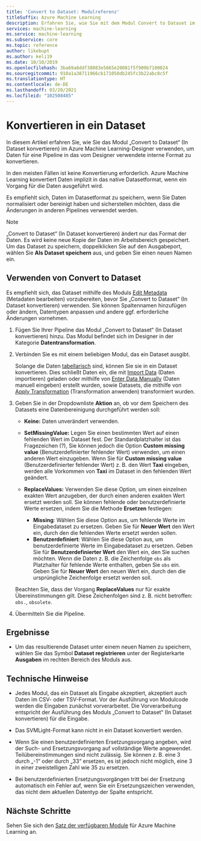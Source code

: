 ```yaml
---
title: 'Convert to Dataset: Modulreferenz'
titleSuffix: Azure Machine Learning
description: Erfahren Sie, wie Sie mit dem Modul Convert to Dataset im Azure Machine Learning-Designer Dateneingaben in das interne Datasetformat konvertieren.
services: machine-learning
ms.service: machine-learning
ms.subservice: core
ms.topic: reference
author: likebupt
ms.author: keli19
ms.date: 10/10/2019
ms.openlocfilehash: 3ba69a6ddf38083e5665e20081f5f909b7100024
ms.sourcegitcommit: 910a1a38711966cb171050db245fc3b22abc8c5f
ms.translationtype: HT
ms.contentlocale: de-DE
ms.lasthandoff: 03/20/2021
ms.locfileid: "102508485"
---
```

# <a name="convert-to-dataset"></a>Konvertieren in ein Dataset

In diesem Artikel erfahren Sie, wie Sie das Modul „Convert to Dataset“ (In Dataset konvertieren) im Azure Machine Learning-Designer verwenden, um Daten für eine Pipeline in das vom Designer verwendete interne Format zu konvertieren.
  
In den meisten Fällen ist keine Konvertierung erforderlich. Azure Machine Learning konvertiert Daten implizit in das native Datasetformat, wenn ein Vorgang für die Daten ausgeführt wird. 

Es empfiehlt sich, Daten im Datasetformat zu speichern, wenn Sie Daten normalisiert oder bereinigt haben und sicherstellen möchten, dass die Änderungen in anderen Pipelines verwendet werden.  
  
> [!NOTE]
> „Convert to Dataset“ (In Dataset konvertieren) ändert nur das Format der Daten. Es wird keine neue Kopie der Daten im Arbeitsbereich gespeichert. Um das Dataset zu speichern, doppelklicken Sie auf den Ausgabeport, wählen Sie **Als Dataset speichern** aus, und geben Sie einen neuen Namen ein.  
  
## <a name="how-to-use-convert-to-dataset"></a>Verwenden von Convert to Dataset  

Es empfiehlt sich, das Dataset mithilfe des Moduls [Edit Metadata](edit-metadata.md) (Metadaten bearbeiten) vorzubereiten, bevor Sie „Convert to Dataset“ (In Dataset konvertieren) verwenden. Sie können Spaltennamen hinzufügen oder ändern, Datentypen anpassen und andere ggf. erforderliche Änderungen vornehmen.

1.  Fügen Sie Ihrer Pipeline das Modul „Convert to Dataset“ (In Dataset konvertieren) hinzu. Das Modul befindet sich im Designer in der Kategorie **Datentransformation**. 

2. Verbinden Sie es mit einem beliebigen Modul, das ein Dataset ausgibt.   

    Solange die Daten [tabellarisch](/python/api/azureml-core/azureml.data.tabulardataset) sind, können Sie sie in ein Dataset konvertieren. Dies schließt Daten ein, die mit [Import Data](import-data.md) (Daten importieren) geladen oder mithilfe von [Enter Data Manually](enter-data-manually.md) (Daten manuell eingeben) erstellt wurden, sowie Datasets, die mithilfe von [Apply Transformation](apply-transformation.md) (Transformation anwenden) transformiert wurden.

3.  Geben Sie in der Dropdownliste **Aktion** an, ob vor dem Speichern des Datasets eine Datenbereinigung durchgeführt werden soll:  
  
    - **Keine:**  Daten unverändert verwenden.  
  
    - **SetMissingValue:** Legen Sie einen bestimmten Wert auf einen fehlenden Wert im Dataset fest. Der Standardplatzhalter ist das Fragezeichen (?), Sie können jedoch die Option **Custom missing value** (Benutzerdefinierter fehlender Wert) verwenden, um einen anderen Wert einzugeben. Wenn Sie für **Custom missing value** (Benutzerdefinierter fehlender Wert) z. B. den Wert **Taxi** eingeben, werden alle Vorkommen von **Taxi** im Dataset in den fehlenden Wert geändert.
  
    - **ReplaceValues:** Verwenden Sie diese Option, um einen einzelnen exakten Wert anzugeben, der durch einen anderen exakten Wert ersetzt werden soll. Sie können fehlende oder benutzerdefinierte Werte ersetzen, indem Sie die Methode **Ersetzen** festlegen:

      - **Missing**: Wählen Sie diese Option aus, um fehlende Werte im Eingabedataset zu ersetzen. Geben Sie für **Neuer Wert** den Wert ein, durch den die fehlenden Werte ersetzt werden sollen.
      - **Benutzerdefiniert**: Wählen Sie diese Option aus, um benutzerdefinierte Werte im Eingabedataset zu ersetzen. Geben Sie für **Benutzerdefinierter Wert** den Wert ein, den Sie suchen möchten. Wenn die Daten z. B. die Zeichenfolge `obs` als Platzhalter für fehlende Werte enthalten, geben Sie `obs` ein. Geben Sie für **Neuer Wert** den neuen Wert ein, durch den die ursprüngliche Zeichenfolge ersetzt werden soll.
  
    Beachten Sie, dass der Vorgang **ReplaceValues** nur für exakte Übereinstimmungen gilt. Diese Zeichenfolgen sind z. B. nicht betroffen: `obs.`, `obsolete`.  
 
  
5.  Übermitteln Sie die Pipeline.  

## <a name="results"></a>Ergebnisse

+  Um das resultierende Dataset unter einem neuen Namen zu speichern, wählen Sie das Symbol **Dataset registrieren** unter der Registerkarte **Ausgaben** im rechten Bereich des Moduls aus.  
  
## <a name="technical-notes"></a>Technische Hinweise  

-   Jedes Modul, das ein Dataset als Eingabe akzeptiert, akzeptiert auch Daten im CSV- oder TSV-Format. Vor der Ausführung von Modulcode werden die Eingaben zunächst vorverarbeitet. Die Vorverarbeitung entspricht der Ausführung des Moduls „Convert to Dataset“ (In Dataset konvertieren) für die Eingabe.  
  
-   Das SVMLight-Format kann nicht in ein Dataset konvertiert werden.  
  
-   Wenn Sie einen benutzerdefinierten Ersetzungsvorgang angeben, wird der Such- und Ersetzungsvorgang auf vollständige Werte angewendet. Teilübereinstimmungen sind nicht zulässig. Sie können z. B. eine 3 durch „-1“ oder durch „33“ ersetzen, es ist jedoch nicht möglich, eine 3 in einer zweistelligen Zahl wie 35 zu ersetzen.  
  
-   Bei benutzerdefinierten Ersetzungsvorgängen tritt bei der Ersetzung automatisch ein Fehler auf, wenn Sie ein Ersetzungszeichen verwenden, das nicht dem aktuellen Datentyp der Spalte entspricht.  

  
## <a name="next-steps"></a>Nächste Schritte

Sehen Sie sich den [Satz der verfügbaren Module](module-reference.md) für Azure Machine Learning an.